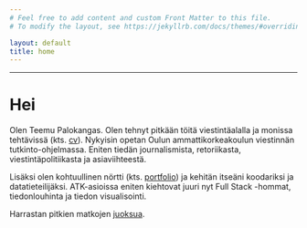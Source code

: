 ```yaml
---
# Feel free to add content and custom Front Matter to this file.
# To modify the layout, see https://jekyllrb.com/docs/themes/#overriding-theme-defaults

layout: default
title: home
---
```


------------------------------------------------------------------------


# Hei

Olen Teemu Palokangas. Olen tehnyt pitkään töitä viestintäalalla ja monissa tehtävissä (kts. [cv](cv)). Nykyisin opetan Oulun ammattikorkeakoulun viestinnän tutkinto-ohjelmassa. Eniten tiedän journalismista, retoriikasta, viestintäpolitiikasta ja asiaviihteestä.

Lisäksi olen kohtuullinen nörtti (kts. [portfolio](portfolio)) ja kehitän itseäni koodariksi ja datatieteilijäksi. ATK-asioissa eniten kiehtovat juuri nyt Full Stack -hommat, tiedonlouhinta ja tiedon visualisointi.

Harrastan pitkien matkojen [juoksua](juoksu).


